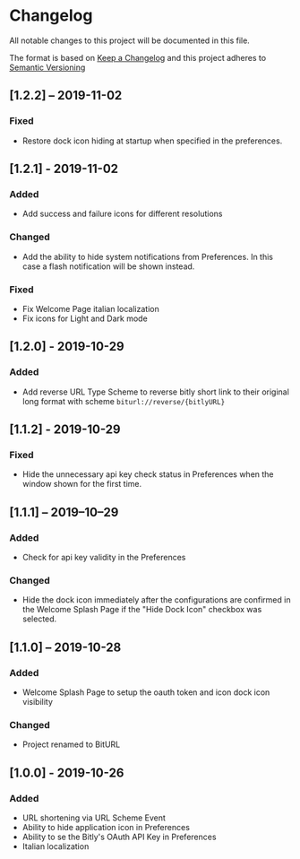 # Changelog

All notable changes to this project will be documented in this file.

The format is based on [Keep a Changelog][homepage] and this project adheres to 
[Semantic Versioning][versioning]

[homepage]: https://keepachangelog.com/en/1.0.0/
[versioning]: https://semver.org/spec/v2.0.0.html

## [1.2.2] – 2019-11-02

### Fixed

- Restore dock icon hiding at startup when specified in the preferences.

## [1.2.1] - 2019-11-02

### Added

- Add success and failure icons for different resolutions

### Changed

- Add the ability to hide system notifications from Preferences. In this case a flash notification will be shown instead.

### Fixed

- Fix Welcome Page italian localization
- Fix icons for Light and Dark mode

## [1.2.0] - 2019-10-29

### Added

- Add reverse URL Type Scheme to reverse bitly short link to their original long 
format with scheme `biturl://reverse/{bitlyURL}`

## [1.1.2] - 2019-10-29

### Fixed

- Hide the unnecessary api key check status in Preferences when the window shown 
for the first time. 

## [1.1.1] – 2019–10–29

### Added

- Check for api key validity in the Preferences

### Changed

- Hide the dock icon immediately after the configurations are confirmed in the 
Welcome Splash Page if the "Hide Dock Icon" checkbox was selected.

## [1.1.0] – 2019-10-28

### Added

- Welcome Splash Page to setup the oauth token and icon dock icon visibility

### Changed

- Project renamed to BitURL

## [1.0.0] - 2019-10-26

### Added

- URL shortening via URL Scheme Event
- Ability to hide application icon in Preferences
- Ability to se the Bitly's OAuth API Key in Preferences
- Italian localization
